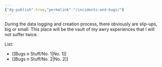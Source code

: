```yaml
---
{"dg-publish":true,"permalink":"/incidents-and-bugs/"}
---
```


During the data logging and creation process, there obviously are slip-ups, big or small. This place will be the vault of my awry experiences that I will not suffer twice.

List:
- [[Bugs n Stuff/No. 1\|No. 1]]
- [[Bugs n Stuff/No. 2\|No. 2]]
